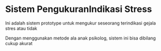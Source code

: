 # Sistem PengukuranIndikasi Stress

Ini adalah sistem prototype untuk mengukur seseorang terindikasi gejala stres atau tidak

Dengan menggunakan metode ala anak psikolog, sistem ini bisa dibilang cukup akurat
